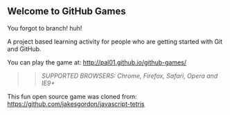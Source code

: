 ## Welcome to GitHub Games

You forgot to branch! huh!

A project based learning activity for people who are getting started with Git and GitHub.

You can play the game at: http://pal01.github.io/github-games/

>> _*SUPPORTED BROWSERS*: Chrome, Firefox, Safari, Opera and IE9+_

This fun open source game was cloned from: https://github.com/jakesgordon/javascript-tetris
